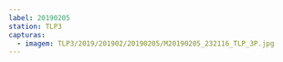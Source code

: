 ```yaml
---
label: 20190205
station: TLP3
capturas:
  - imagem: TLP3/2019/201902/20190205/M20190205_232116_TLP_3P.jpg
---
```

